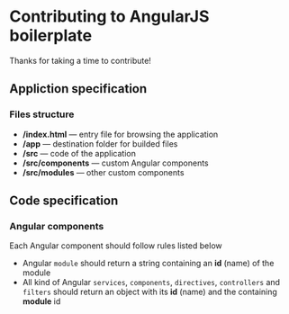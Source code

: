 # Contributing to AngularJS boilerplate

Thanks for taking a time to contribute!

## Appliction specification

### Files structure

 * **/index.html** — entry file for browsing the application
 * **/app** — destination folder for builded files
 * **/src** — code of the application
 * **/src/components** —  custom Angular components
 * **/src/modules** —  other custom components

## Code specification

### Angular components

Each Angular component should follow rules listed below

 * Angular `module` should return a string containing an **id** (name) of the module
 * All kind of Angular `services`, `components`, `directives`, `controllers` and `filters` should return an object with its **id** (name) and the containing **module** id

